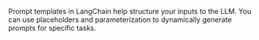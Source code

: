 
Prompt templates in LangChain help structure your inputs to the LLM. You can use placeholders and parameterization to dynamically generate prompts for specific tasks.
